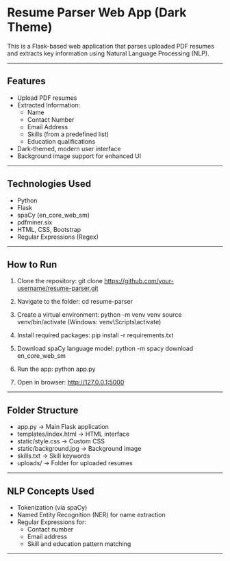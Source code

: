 # Resume Parser Web App (Dark Theme)

This is a Flask-based web application that parses uploaded PDF resumes and extracts key information using Natural Language Processing (NLP).

---

## Features

- Upload PDF resumes
- Extracted Information:
  - Name
  - Contact Number
  - Email Address
  - Skills (from a predefined list)
  - Education qualifications
- Dark-themed, modern user interface
- Background image support for enhanced UI

---

## Technologies Used

- Python
- Flask
- spaCy (en_core_web_sm)
- pdfminer.six
- HTML, CSS, Bootstrap
- Regular Expressions (Regex)

---

## How to Run

1. Clone the repository:
   git clone https://github.com/your-username/resume-parser.git

2. Navigate to the folder:
   cd resume-parser

3. Create a virtual environment:
   python -m venv venv
   source venv/bin/activate  (Windows: venv\Scripts\activate)

4. Install required packages:
   pip install -r requirements.txt

5. Download spaCy language model:
   python -m spacy download en_core_web_sm

6. Run the app:
   python app.py

7. Open in browser:
   http://127.0.0.1:5000

---

## Folder Structure

- app.py → Main Flask application
- templates/index.html → HTML interface
- static/style.css → Custom CSS
- static/background.jpg → Background image
- skills.txt → Skill keywords
- uploads/ → Folder for uploaded resumes

---

## NLP Concepts Used

- Tokenization (via spaCy)
- Named Entity Recognition (NER) for name extraction
- Regular Expressions for:
  - Contact number
  - Email address
  - Skill and education pattern matching

---
